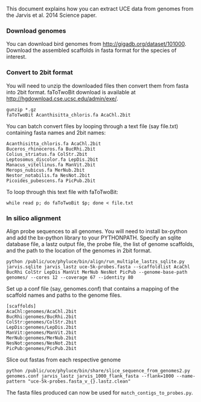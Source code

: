 This document explains how you can extract UCE data from genomes from the Jarvis et al. 2014 Science paper.

### Download genomes

You can download bird genomes from http://gigadb.org/dataset/101000.  Download the assembled scaffolds in fasta format for the species of interest.

### Convert to 2bit format

You will need to unzip the downloaded files then convert them from fasta into 2bit format.  faToTwoBit download is available at http://hgdownload.cse.ucsc.edu/admin/exe/.

```
gunzip *.gz
faToTwoBit Acanthisitta_chloris.fa AcaChl.2bit
```

You can batch convert files by looping through a text file (say file.txt) containing fasta names and 2bit names: 

```
Acanthisitta_chloris.fa AcaChl.2bit
Buceros_rhinoceros.fa BucRhi.2bit
Colius_striatus.fa ColStr.2bit
Leptosomus_discolor.fa LepDis.2bit
Manacus_vitellinus.fa ManVit.2bit
Merops_nubicus.fa MerNub.2bit
Nestor_notabilis.fa NesNot.2bit
Picoides_pubescens.fa PicPub.2bit
```

To loop through this text file with faToTwoBit:

```
while read p; do faToTwoBit $p; done < file.txt
```

### In silico alignment

Align probe sequences to all genomes.  You will need to install bx-python and add the bx-python library to your PYTHONPATH.  Specify an sqlite database file, a lastz output file, the probe file, the list of genome scaffolds, and the path to the location of the genomes in 2bit format.

```
python /public/uce/phyluce/bin/align/run_multiple_lastzs_sqlite.py jarvis.sqlite jarvis_lastz uce-5k-probes.fasta --scaffoldlist AcaChl BucRhi ColStr LepDis ManVit MerNub NesNot PicPub --genome-base-path genomes/ --cores 12 --coverage 67 --identity 80
```

Set up a conf file (say, genomes.conf) that contains a mapping of the scaffold names and paths to the genome files. 

```
[scaffolds]
AcaChl:genomes/AcaChl.2bit
BucRhi:genomes/BucRhi.2bit
ColStr:genomes/ColStr.2bit
LepDis:genomes/LepDis.2bit
ManVit:genomes/ManVit.2bit
MerNub:genomes/MerNub.2bit
NesNot:genomes/NesNot.2bit
PicPub:genomes/PicPub.2bit
```

Slice out fastas from each respective genome

```
python /public/uce/phyluce/bin/share/slice_sequence_from_genomes2.py genomes.conf jarvis_lastz jarvis_1000_flank_fasta --flank=1000 --name-pattern "uce-5k-probes.fasta_v_{}.lastz.clean"
```

The fasta files produced can now be used for `match_contigs_to_probes.py`.
